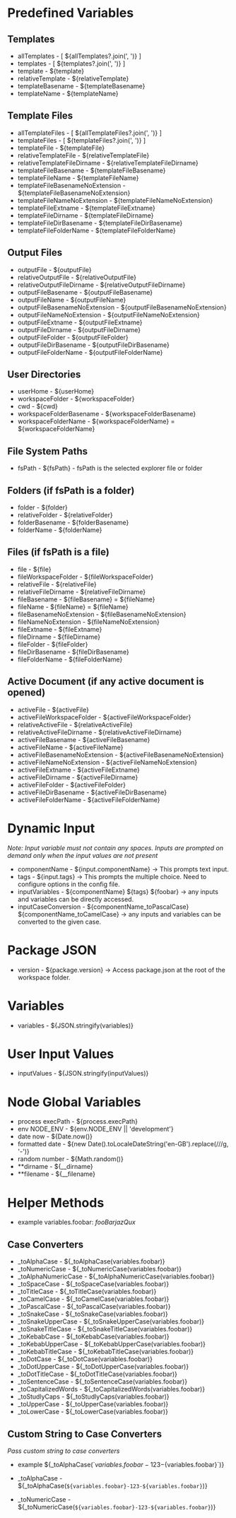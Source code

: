 # Predefined Variables

## Templates

- allTemplates - [ ${allTemplates?.join(', ')} ]
- templates - [ ${templates?.join(', ')} ]
- template - ${template}
- relativeTemplate - ${relativeTemplate}
- templateBasename - ${templateBasename}
- templateName - ${templateName}

## Template Files

- allTemplateFiles - [ ${allTemplateFiles?.join(', ')} ]
- templateFiles - [ ${templateFiles?.join(', ')} ]
- templateFile - ${templateFile}
- relativeTemplateFile - ${relativeTemplateFile}
- relativeTemplateFileDirname - ${relativeTemplateFileDirname}
- templateFileBasename - ${templateFileBasename}
- templateFileName - ${templateFileName}
- templateFileBasenameNoExtension - ${templateFileBasenameNoExtension}
- templateFileNameNoExtension - ${templateFileNameNoExtension}
- templateFileExtname - ${templateFileExtname}
- templateFileDirname - ${templateFileDirname}
- templateFileDirBasename - ${templateFileDirBasename}
- templateFileFolderName - ${templateFileFolderName}

## Output Files

- outputFile - ${outputFile}
- relativeOutputFile - ${relativeOutputFile}
- relativeOutputFileDirname - ${relativeOutputFileDirname}
- outputFileBasename - ${outputFileBasename}
- outputFileName - ${outputFileName}
- outputFileBasenameNoExtension - ${outputFileBasenameNoExtension}
- outputFileNameNoExtension - ${outputFileNameNoExtension}
- outputFileExtname - ${outputFileExtname}
- outputFileDirname - ${outputFileDirname}
- outputFileFolder - ${outputFileFolder}
- outputFileDirBasename - ${outputFileDirBasename}
- outputFileFolderName - ${outputFileFolderName}

## User Directories

- userHome - ${userHome}
- workspaceFolder - ${workspaceFolder}
- cwd - ${cwd}
- workspaceFolderBasename - ${workspaceFolderBasename}
- workspaceFolderName - ${workspaceFolderName} = ${workspaceFolderName}

## File System Paths

- fsPath - ${fsPath} - fsPath is the selected explorer file or folder

## Folders (if fsPath is a folder)

- folder - ${folder}
- relativeFolder - ${relativeFolder}
- folderBasename - ${folderBasename}
- folderName - ${folderName}

## Files (if fsPath is a file)

- file - ${file}
- fileWorkspaceFolder - ${fileWorkspaceFolder}
- relativeFile - ${relativeFile}
- relativeFileDirname - ${relativeFileDirname}
- fileBasename - ${fileBasename} = ${fileName}
- fileName - ${fileName} = ${fileName}
- fileBasenameNoExtension - ${fileBasenameNoExtension}
- fileNameNoExtension - ${fileNameNoExtension}
- fileExtname - ${fileExtname}
- fileDirname - ${fileDirname}
- fileFolder - ${fileFolder}
- fileDirBasename - ${fileDirBasename}
- fileFolderName - ${fileFolderName}

## Active Document (if any active document is opened)

- activeFile - ${activeFile}
- activeFileWorkspaceFolder - ${activeFileWorkspaceFolder}
- relativeActiveFile - ${relativeActiveFile}
- relativeActiveFileDirname - ${relativeActiveFileDirname}
- activeFileBasename - ${activeFileBasename}
- activeFileName - ${activeFileName}
- activeFileBasenameNoExtension - ${activeFileBasenameNoExtension}
- activeFileNameNoExtension - ${activeFileNameNoExtension}
- activeFileExtname - ${activeFileExtname}
- activeFileDirname - ${activeFileDirname}
- activeFileFolder - ${activeFileFolder}
- activeFileDirBasename - ${activeFileDirBasename}
- activeFileFolderName - ${activeFileFolderName}

# Dynamic Input

_Note: Input variable must not contain any spaces. Inputs are prompted on demand only when the input values are not present_

- componentName - ${input.componentName} -> This prompts text input.
- tags - ${input.tags} -> This prompts the multiple choice. Need to configure options in the config file.
- inputVariables - ${componentName} ${tags} ${foobar} -> any inputs and variables can be directly accessed.
- inputCaseConversion - ${componentName_toPascalCase} ${componentName_toCamelCase} -> any inputs and variables can be converted to the given case.

# Package JSON

- version - ${package.version} -> Access package.json at the root of the workspace folder.

# Variables

- variables - ${JSON.stringify(variables)}

# User Input Values

- inputValues - ${JSON.stringify(inputValues)}

# Node Global Variables

- process execPath - ${process.execPath}
- env NODE_ENV - ${env.NODE_ENV || 'development'}
- date now - ${Date.now()}
- formatted date - ${new Date().toLocaleDateString('en-GB').replace(/\//g, '-')}
- random number - ${Math.random()}
- **dirname - ${__dirname}
- **filename - ${__filename}

# Helper Methods

- example variables.foobar: $fooBar jazQux$

## Case Converters

- _toAlphaCase - ${_toAlphaCase(variables.foobar)}
- _toNumericCase - ${_toNumericCase(variables.foobar)}
- _toAlphaNumericCase - ${_toAlphaNumericCase(variables.foobar)}
- _toSpaceCase - ${_toSpaceCase(variables.foobar)}
- _toTitleCase - ${_toTitleCase(variables.foobar)}
- _toCamelCase - ${_toCamelCase(variables.foobar)}
- _toPascalCase - ${_toPascalCase(variables.foobar)}
- _toSnakeCase - ${_toSnakeCase(variables.foobar)}
- _toSnakeUpperCase - ${_toSnakeUpperCase(variables.foobar)}
- _toSnakeTitleCase - ${_toSnakeTitleCase(variables.foobar)}
- _toKebabCase - ${_toKebabCase(variables.foobar)}
- _toKebabUpperCase - ${_toKebabUpperCase(variables.foobar)}
- _toKebabTitleCase - ${_toKebabTitleCase(variables.foobar)}
- _toDotCase - ${_toDotCase(variables.foobar)}
- _toDotUpperCase - ${_toDotUpperCase(variables.foobar)}
- _toDotTitleCase - ${_toDotTitleCase(variables.foobar)}
- _toSentenceCase - ${_toSentenceCase(variables.foobar)}
- _toCapitalizedWords - ${_toCapitalizedWords(variables.foobar)}
- _toStudlyCaps - ${_toStudlyCaps(variables.foobar)}
- _toUpperCase - ${_toUpperCase(variables.foobar)}
- _toLowerCase - ${_toLowerCase(variables.foobar)}

## Custom String to Case Converters

_Pass custom string to case converters_

- example \$\{_toAlphaCase(\`${variables.foobar}-123-${variables.foobar}\`)\}

- _toAlphaCase - ${_toAlphaCase(`${variables.foobar}-123-${variables.foobar}`)}
- _toNumericCase - ${_toNumericCase(`${variables.foobar}-123-${variables.foobar}`)}
